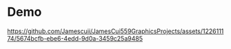 # Demo
https://github.com/Jamescuii/JamesCui559GraphicsProjects/assets/122611174/5674bcfb-ebe6-4edd-9d0a-3459c25a9485

